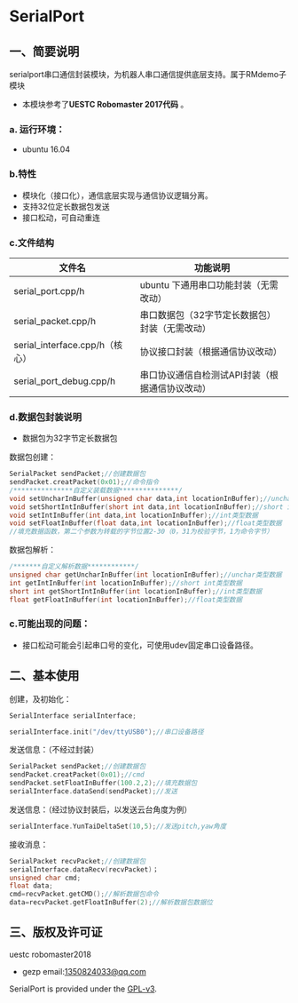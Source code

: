 # SerialPort

## 一、简要说明

serialport串口通信封装模块，为机器人串口通信提供底层支持。属于RMdemo子模块

* 本模块参考了**UESTC Robomaster 2017代码** 。

### a. 运行环境：

* ubuntu 16.04

### b.特性

* 模块化（接口化），通信底层实现与通信协议逻辑分离。
* 支持32位定长数据包发送
* 接口松动，可自动重连

### c.文件结构

| 文件名                         | 功能说明                                        |
| ------------------------------ | ----------------------------------------------- |
| serial_port.cpp/h              | ubuntu 下通用串口功能封装（无需改动）           |
| serial_packet.cpp/h            | 串口数据包（32字节定长数据包）封装（无需改动）  |
| serial_interface.cpp/h（核心） | 协议接口封装（根据通信协议改动）                |
| serial_port_debug.cpp/h        | 串口协议通信自检测试API封装（根据通信协议改动） |

### d.数据包封装说明

* 数据包为32字节定长数据包

数据包创建：

```c++
SerialPacket sendPacket;//创建数据包
sendPacket.creatPacket(0x01);//命令指令
/***************自定义装载数据***************/
void setUncharInBuffer(unsigned char data,int locationInBuffer);//unchar类型数据
void setShortIntInBuffer(short int data,int locationInBuffer);//short int类型数据
void setIntInBuffer(int data,int locationInBuffer);//int类型数据
void setFloatInBuffer(float data,int locationInBuffer);//float类型数据
//填充数据函数，第二个参数为转载的字节位置2-30（0，31为校验字节，1为命令字节）
```

数据包解析：

```c++
/*******自定义解析数据************/
unsigned char getUncharInBuffer(int locationInBuffer);//unchar类型数据
int getIntInBuffer(int locationInBuffer);//short int类型数据
short int getShortIntInBuffer(int locationInBuffer);//int类型数据
float getFloatInBuffer(int locationInBuffer);//float类型数据
```

### c.可能出现的问题：

* 接口松动可能会引起串口号的变化，可使用udev固定串口设备路径。

## 二、基本使用

创建，及初始化：

```c++
SerialInterface serialInterface;

serialInterface.init("/dev/ttyUSB0");//串口设备路径
```

发送信息：（不经过封装）

```c++
SerialPacket sendPacket;//创建数据包
sendPacket.creatPacket(0x01);//cmd
sendPacket.setFloatInBuffer(100.2,2);//填充数据包
serialInterface.dataSend(sendPacket);//发送
```

发送信息：（经过协议封装后，以发送云台角度为例）

```c++
serialInterface.YunTaiDeltaSet(10,5);//发送pitch,yaw角度
```

接收消息：

```c++
SerialPacket recvPacket;//创建数据包
serialInterface.dataRecv(recvPacket)；
unsigned char cmd;
float data;
cmd=recvPacket.getCMD();//解析数据包命令
data=recvPacket.getFloatInBuffer(2);//解析数据包数据位
```

## 三、版权及许可证

uestc robomaster2018

- gezp email:1350824033@qq.com

SerialPort is provided under the [GPL-v3](COPYING).

